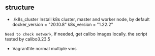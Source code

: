 ## structure

- ./k8s_cluster
Install k8s cluster, master and worker node, by default docker_version = "20.10.8" k8s_version = "1.22.2"

`Need to check network`, if needed, get calibo images locally. the script tested by calibo3.23.5

- Vagrantfile
normal multiple vms 